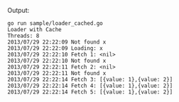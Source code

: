 Output:

	go run sample/loader_cached.go 
	Loader with Cache
	Threads: 8
	2013/07/29 22:22:09 Not found x
	2013/07/29 22:22:09 Loading: x
	2013/07/29 22:22:10 Fetch 1: <nil>
	2013/07/29 22:22:10 Not found x
	2013/07/29 22:22:11 Fetch 2: <nil>
	2013/07/29 22:22:11 Not found x
	2013/07/29 22:22:14 Fetch 3: [{value: 1},{value: 2}]
	2013/07/29 22:22:14 Fetch 4: [{value: 1},{value: 2}]
	2013/07/29 22:22:14 Fetch 5: [{value: 1},{value: 2}]

